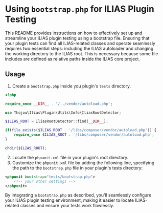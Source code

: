 # Using `bootstrap.php` for ILIAS Plugin Testing

This README provides instructions on how to effectively set up and streamline your ILIAS plugin testing using a bootstrap file. 
Ensuring that your plugin tests can find all ILIAS-related classes and operate seamlessly requires two essential steps: 
including the ILIAS autoloader and changing the working directory to the ILIAS root. 
This is necessary because some file includes are defined as relative paths inside the ILIAS core project.

## Usage

1. Create a `bootstrap.php` inside you plugin's `tests` directory.

```php
<?php

require_once __DIR__ . '/../vendor/autoload.php';

use Thojou\Ilias\Plugin\Utils\Info\IliasRootDetector;

$ILIAS_ROOT = IliasRootDetector::find(__DIR__);

if(file_exists($ILIAS_ROOT . '/libs/composer/vendor/autoload.php')) {
    require_once $ILIAS_ROOT . '/libs/composer/vendor/autoload.php';
}

chdir($ILIAS_ROOT);
```

2. Locate the `phpunit.xml` file in your plugin's root directory.
3. Customize the `phpunit.xml` file by adding the following line, specifying the path to the `bootstrap.php` file in your plugin's tests directory:

```xml
<phpunit bootstrap="tests/bootstrap.php">
    <!-- your other settings -->
</phpunit>
```

By integrating a `bootstrap.php` as described, you'll seamlessly configure your ILIAS plugin testing environment, making it easier to locate ILIAS-related classes and ensure your tests work flawlessly.
